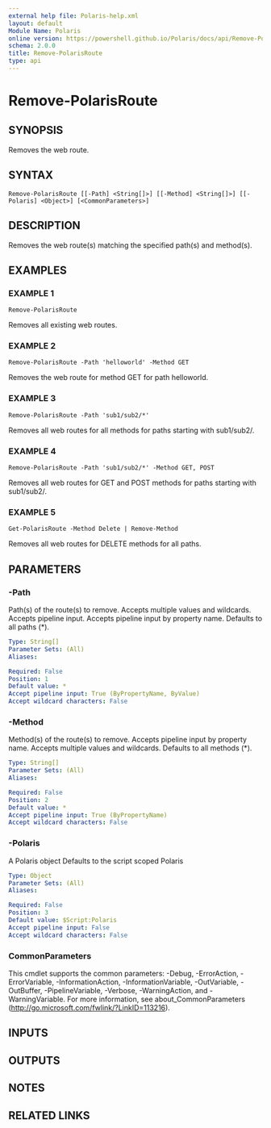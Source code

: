 ```yaml
---
external help file: Polaris-help.xml
layout: default
Module Name: Polaris
online version: https://powershell.github.io/Polaris/docs/api/Remove-PolarisRoute.html
schema: 2.0.0
title: Remove-PolarisRoute
type: api
---
```


# Remove-PolarisRoute

## SYNOPSIS
Removes the web route.

## SYNTAX

```
Remove-PolarisRoute [[-Path] <String[]>] [[-Method] <String[]>] [[-Polaris] <Object>] [<CommonParameters>]
```

## DESCRIPTION
Removes the web route(s) matching the specified path(s) and method(s).

## EXAMPLES

### EXAMPLE 1
```
Remove-PolarisRoute
```

Removes all existing web routes.

### EXAMPLE 2
```
Remove-PolarisRoute -Path 'helloworld' -Method GET
```

Removes the web route for method GET for path helloworld.

### EXAMPLE 3
```
Remove-PolarisRoute -Path 'sub1/sub2/*'
```

Removes all web routes for all methods for paths starting with sub1/sub2/.

### EXAMPLE 4
```
Remove-PolarisRoute -Path 'sub1/sub2/*' -Method GET, POST
```

Removes all web routes for GET and POST methods for paths starting with sub1/sub2/.

### EXAMPLE 5
```
Get-PolarisRoute -Method Delete | Remove-Method
```

Removes all web routes for DELETE methods for all paths.

## PARAMETERS

### -Path
Path(s) of the route(s) to remove.
Accepts multiple values and wildcards.
Accepts pipeline input.
Accepts pipeline input by property name.
Defaults to all paths (*).

```yaml
Type: String[]
Parameter Sets: (All)
Aliases:

Required: False
Position: 1
Default value: *
Accept pipeline input: True (ByPropertyName, ByValue)
Accept wildcard characters: False
```

### -Method
Method(s) of the route(s) to remove.
Accepts pipeline input by property name.
Accepts multiple values and wildcards.
Defaults to all methods (*).

```yaml
Type: String[]
Parameter Sets: (All)
Aliases:

Required: False
Position: 2
Default value: *
Accept pipeline input: True (ByPropertyName)
Accept wildcard characters: False
```

### -Polaris
A Polaris object
Defaults to the script scoped Polaris

```yaml
Type: Object
Parameter Sets: (All)
Aliases:

Required: False
Position: 3
Default value: $Script:Polaris
Accept pipeline input: False
Accept wildcard characters: False
```

### CommonParameters
This cmdlet supports the common parameters: -Debug, -ErrorAction, -ErrorVariable, -InformationAction, -InformationVariable, -OutVariable, -OutBuffer, -PipelineVariable, -Verbose, -WarningAction, and -WarningVariable.
For more information, see about_CommonParameters (http://go.microsoft.com/fwlink/?LinkID=113216).

## INPUTS

## OUTPUTS

## NOTES

## RELATED LINKS
